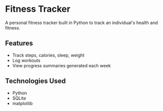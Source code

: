 # Fitness Tracker

A personal fitness tracker built in Python to track an individual's health and fitness.

## Features
- Track steps, calories, sleep, weight
- Log workouts
- View progress summaries generated each week

## Technologies Used
- Python
- SQLite
- matplotlib
